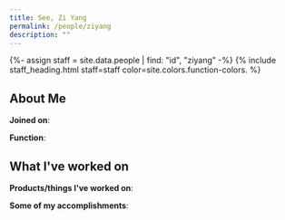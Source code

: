 ```yaml
---
title: See, Zi Yang
permalink: /people/ziyang
description: ""
---
```


{%- assign staff = site.data.people | find: "id", "ziyang" -%}
{% include staff_heading.html staff=staff color=site.colors.function-colors. %}

## About Me

**Joined on**: 

**Function**: 

## What I've worked on

**Products/things I've worked on**:


**Some of my accomplishments**:


